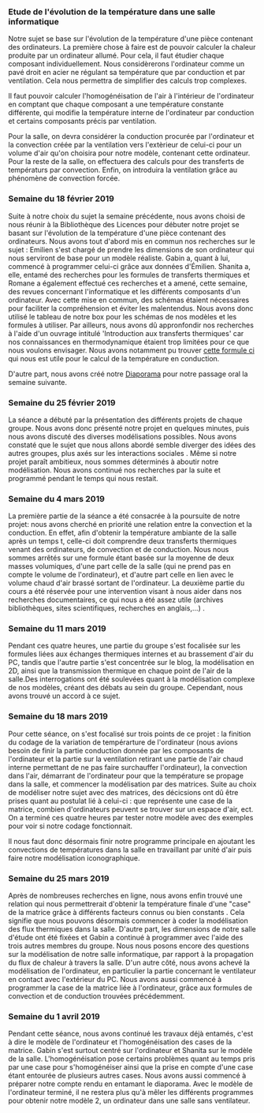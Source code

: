 ### Etude de l'évolution de la température dans une salle informatique

Notre sujet se base sur l'évolution de la température d'une pièce contenant des ordinateurs.
La première chose à faire est de pouvoir calculer la chaleur produite par un ordinateur allumé. Pour cela, il faut étudier chaque
composant individuellement. Nous considèrerons l'ordinateur comme un pavé droit en acier ne régulant sa température que par 
conduction et par ventilation. Cela nous permettra de simplifier des calculs trop complexes.

Il faut pouvoir calculer l'homogénéisation de l'air à l'intérieur de l'ordinateur en comptant que chaque composant a une 
température constante différente, qui modifie la température interne de l'ordinateur par conduction et certains composants précis
par ventilation.

Pour la salle, on devra considérer la conduction procurée par l'ordinateur et la convection créée par la ventilation vers l'extèrieur de celui-ci pour un volume d'air qu'on choisira pour notre modèle, contenant cette ordinateur. Pour la reste de la salle, on effectuera des calculs pour des transferts de températurs par convection. Enfin, on introduira la ventilation grâce au phénomène de convection forcée.

### Semaine du 18 février 2019

Suite à notre choix du sujet la semaine précédente, nous avons choisi de nous réunir à la Bibliothèque des Licences pour débuter notre projet se basant sur l'évolution de la température d'une pièce contenant des ordinateurs. Nous avons tout d'abord mis en commun nos recherches sur le sujet : Emilien s'est chargé de prendre les dimensions de son ordinateur qui nous serviront de base pour un modèle réaliste. Gabin a, quant à lui, commencé à programmer celui-ci grâce aux données d'Émilien. Shanita a, elle, entamé des recherches pour les formules de transferts thermiques et Romane a également effectué ces recherches et a amené, cette semaine, des revues concernant l'informatique et les différents composants d'un ordinateur. Avec cette mise en commun, des schémas étaient nécessaires pour faciliter la compréhension et éviter les malentendus. Nous avons donc utilisé le tableau de notre box pour les schémas de nos modèles et les formules à utiliser. Par ailleurs, nous avons dû appronfondir nos recherches à l'aide d'un ouvrage intitulé 'Introduction aux transferts thermiques' car nos connaissances en thermodynamique étaient trop limitées pour ce que nous voulons envisager. Nous avons notamment pu trouver [cette formule ci](https://github.com/are2019-mipia1a2/Temperature-salle-info/blob/master/test%20n2.pdf) qui nous est utile pour le calcul de la température en conduction.

D'autre part, nous avons créé notre [Diaporama](https://github.com/are2019-mipia1a2/Temperature-salle-info/blob/master/Diapo%20pr%C3%A9sentation.odp) pour notre passage oral la semaine suivante.

### Semaine du 25 février 2019

La séance a débuté par la présentation des différents projets de chaque groupe. Nous avons donc présenté notre projet en quelques minutes, puis nous avons discuté des diverses modélisations possibles. Nous avons constaté que le sujet que nous allons abordé semble diverger des idées des autres groupes, plus axés sur les interactions sociales . Même si notre projet paraît ambitieux, nous sommes déterminés à aboutir notre modélisation. Nous avons continué nos recherches par la suite et programmé pendant le temps qui nous restait.

### Semaine du 4 mars 2019

La première partie de la séance a été consacrée à la poursuite de notre projet: nous avons cherché en priorité une relation entre la convection et la conduction. En effet, afin d'obtenir la température ambiante de la salle après un temps t, celle-ci doit comprendre deux transferts thermiques venant des ordinateurs, de convection et de conduction. Nous nous sommes arrêtés sur une formule étant basée sur la moyenne de deux masses volumiques, d'une part celle de la salle (qui ne prend pas en compte le volume de l'ordinateur), et d'autre part celle en lien avec le volume chaud d'air brassé sortant de l'ordinateur. La deuxième partie du cours a été réservée pour une intervention visant à nous aider dans nos recherches documentaires, ce qui nous a été assez utile (archives bibliothèques, sites scientifiques, recherches en anglais,...) .

### Semaine du 11 mars 2019

Pendant ces quatre heures, une partie du groupe s'est focalisée sur les formules liées aux échanges thermiques internes et au brassement d'air du PC, tandis que l'autre partie s'est concentrée sur le blog, la modélisation en 2D, ainsi que la transmission thermique en chaque point de l'air de la salle.Des interrogations ont été soulevées quant à la modélisation complexe de nos modèles, créant des débats au sein du groupe. Cependant, nous avons trouvé un accord à ce sujet.

### Semaine du 18 mars 2019

Pour cette séance, on s'est focalisé sur trois points de ce projet : la finition du codage de la variation de tempérarture de l'ordinateur (nous avions besoin de finir la partie conduction donnée par les composants de l'ordinateur et la partie sur la ventilation retirant une partie de l'air chaud interne permettant de ne pas faire surchauffer l'ordinateur), la convection dans l'air, démarrant de l'ordinateur pour que la température se propage dans la salle, et commencer la modélisation par des matrices. 
Suite au choix de modéliser notre sujet avec des matrices, des décicsions ont dû être prises quant au postulat lié à celui-ci : que représente une case de la matrice, combien d'ordinateurs peuvent se trouver sur un espace d'air, ect. 
On a terminé ces quatre heures par tester notre modèle avec des exemples pour voir si notre codage fonctionnait.

Il nous faut donc désormais finir notre programme principale en ajoutant les convections de températures dans la salle en travaillant par unité d'air puis faire notre modélisation iconographique.

### Semaine du 25 mars 2019

Après de nombreuses recherches en ligne, nous avons enfin trouvé une relation qui nous permettrerait d'obtenir la température finale d'une "case" de la matrice grâce à différents facteurs connus ou bien constants . Cela signifie que nous pouvons désormais commencer à coder la modélisation des flux thermiques dans la salle. D'autre part, les dimensions de notre salle d'étude ont été fixées et Gabin a continué à programmer avec l'aide des trois autres membres du groupe. Nous nous posons encore des questions sur la modélisation de notre salle informatique, par rapport à la propagation du flux de chaleur à travers la salle. D'un autre côté, nous avons achevé la modélisation de l'ordinateur, en particulier la partie concernant le ventilateur en contact avec l'extérieur du PC. Nous avons aussi commencé à programmer la case de la matrice liée à l'ordinateur, grâce aux formules de convection et de conduction trouvées précédemment. 

### Semaine du 1 avril 2019

Pendant cette séance, nous avons continué les travaux déjà entamés, c'est à dire le modèle de l'ordinateur et l'homogénéisation des cases de la matrice. Gabin s'est surtout centré sur l'ordinateur et Shanita sur le modèle de la salle. L'homogénéisation pose certains problèmes quant au temps pris par une case pour s'homogénéiser ainsi que la prise en compte d'une case étant entourée de plusieurs autres cases. Nous avons aussi commencé à préparer notre compte rendu en entamant le diaporama. Avec le modèle de l'ordinateur terminé, il ne restera plus qu'à mêler les différents programmes pour obtenir notre modèle 2, un ordinateur dans une salle sans ventilateur.
